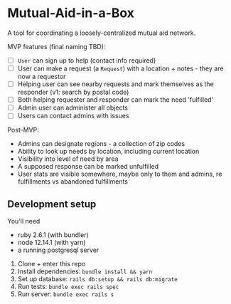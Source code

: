 # Mutual-Aid-in-a-Box

A tool for coordinating a loosely-centralized mutual aid network.

MVP features (final naming TBD):

- [ ] `User` can sign up to help (contact info required)
- [ ] User can make a request (a `Request`) with a location + notes - they are now a requestor
- [ ] Helping user can see nearby requests and mark themselves as the responder (v1: search by postal code)
- [ ] Both helping requester and responder can mark the need 'fulfilled'
- [ ] Admin user can administer all objects
- [ ] Users can contact admins with issues

Post-MVP:

- Admins can designate regions - a collection of zip codes
- Ability to look up needs by location, including current location
- Visibility into level of need by area
- A supposed response can be marked unfulfilled
- User stats are visible somewhere, maybe only to them and admins, re fulfillments vs abandoned fulfillments

## Development setup

You'll need

- ruby 2.6.1 (with bundler)
- node 12.14.1 (with yarn)
- a running postgresql server

1. Clone + enter this repo
2. Install dependencies: `bundle install && yarn`
3. Set up database: `rails db:setup && rails db:migrate`
4. Run tests: `bundle exec rails spec`
5. Run server: `bundle exec rails s`
